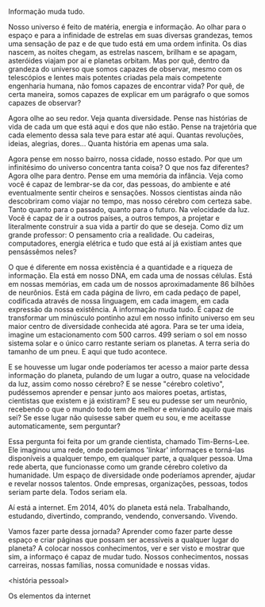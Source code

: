 Informação muda tudo.

Nosso universo é feito de matéria, energia e informação. Ao olhar para o espaço e para a infinidade de estrelas em suas diversas grandezas, temos uma sensação de paz e de que tudo está em uma ordem infinita. Os dias nascem, as noites chegam, as estrelas nascem, brilham e se apagam, asteróides viajam por aí e planetas orbitam. Mas por quê, dentro da grandeza do universo que somos capazes de observar, mesmo com os telescópios e lentes mais potentes criadas pela mais competente engenharia humana, não fomos capazes de encontrar vida? Por quê, de certa maneira, somos capazes de explicar em um parágrafo o que somos capazes de observar?

Agora olhe ao seu redor. Veja quanta diversidade. Pense nas histórias de vida de cada um que está aqui e dos que não estão. Pense na trajetória que cada elemento dessa sala teve para estar até aqui. Quantas revoluções, ideias, alegrias, dores... Quanta história em apenas uma sala.

Agora pense em nosso bairro, nossa cidade, nosso estado. Por que um infinitésimo do universo concentra tanta coisa? O que nos faz diferentes? Agora olhe para dentro. Pense em uma memória da infância. Veja como você é capaz de lembrar-se da cor, das pessoas, do ambiente e até eventualmente sentir cheiros e sensações. Nossos cientistas ainda não descobriram como viajar no tempo, mas nosso cérebro com certeza sabe. Tanto quanto para o passado, quanto para o futuro. Na velocidade da luz. Você é capaz de ir a outros países, a outros tempos, a projetar e literalmente construir a sua vida a partir do que se deseja. Como diz um grande professor: O pensamento cria a realidade. Ou cadeiras, computadores, energia elétrica e tudo que está aí já existiam antes que pensássêmos neles?

O que é diferente em nossa existência é a quantidade e a riqueza de informação. Ela está em nosso DNA, em cada uma de nossas células. Está em nossas memórias, em cada um de nossos aproximadamente 86 bilhões de neurônios. Está em cada página de livro, em cada pedaço de papel, codificada através de nossa linguagem, em cada imagem, em cada expressão da nossa existência. A informação muda tudo. É capaz de transformar um minúsculo pontinho azul em nosso infinito universo em seu maior centro de diversidade conhecida até agora. Para se ter uma ideia, imagine um estacionamento com 500 carros. 499 seriam o sol em nosso sistema solar e o único carro restante seriam os planetas. A terra seria do tamanho de um pneu. E aqui que tudo acontece. 

E se houvesse um lugar onde poderíamos ter acesso a maior parte dessa informação do planeta, pulando de um lugar a outro, quase na velocidade da luz, assim como nosso cérebro? E se nesse "cérebro coletivo", pudéssemos aprender e pensar junto aos maiores poetas, artistas, cientistas que existem e já existiram? E seu eu pudesse ser um neurônio, recebendo o que o mundo todo tem de melhor e enviando aquilo que mais sei? Se esse lugar não quisesse saber quem eu sou, e me aceitasse automaticamente, sem perguntar?

Essa pergunta foi feita por um grande cientista, chamado Tim-Berns-Lee. Ele imaginou uma rede, onde poderíamos 'linkar' informaçes e torná-las disponíveis a qualquer tempo, em qualquer parte, a qualquer pessoa. Uma rede aberta, que funcionasse como um grande cérebro coletivo da humanidade. Um espaço de diversidade onde poderíamos aprender, ajudar e revelar nossos talentos. Onde empresas, organizações, pessoas, todos seriam parte dela. Todos seriam ela.

Aí está a internet. Em 2014, 40% do planeta está nela. Trabalhando, estudando, divertindo, comprando, vendendo, conversando. Vivendo.

Vamos fazer parte dessa jornada? Aprender como fazer parte desse espaço e criar páginas que possam ser acessíveis a qualquer lugar do planeta? A colocar nossos conhecimentos, ver e ser visto e mostrar que sim, a informaço é capaz de mudar tudo. Nossos conhecimentos, nossas carreiras, nossas famílias, nossa comunidade e nossas vidas.

<história pessoal>

Os elementos da internet
